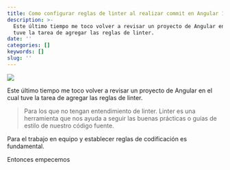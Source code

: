 ```yaml
---
title: Como configurar reglas de linter al realizar commit en Angular 11
description: >-
  Este último tiempo me toco volver a revisar un proyecto de Angular en el cual
  tuve la tarea de agregar las reglas de linter.
date: ''
categories: []
keywords: []
slug: ''
---
```


![](/Users/devjaime/Documents/blog/posts/md_1651648785637/img/0__KOJlEU__ILolcnTHM.png)

Este último tiempo me toco volver a revisar un proyecto de Angular en el cual tuve la tarea de agregar las reglas de linter.

> Para los que no tengan entendimiento de linter. Linter es una herramienta que nos ayuda a seguir las buenas prácticas o guías de estilo de nuestro código fuente.

Para el trabajo en equipo y establecer reglas de codificación es fundamental.

Entonces empecemos